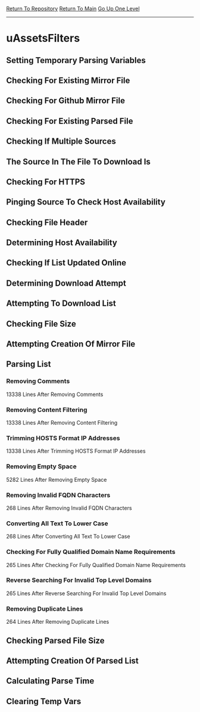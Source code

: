 [Return To Repository](https://github.com/deathbybandaid/piholeparser/)
[Return To Main](https://github.com/deathbybandaid/piholeparser/blob/master/RecentRunLogs/Mainlog.md)
[Go Up One Level](https://github.com/deathbybandaid/piholeparser/blob/master/RecentRunLogs/TopLevelScripts/30-Processing-External-Blacklists.md)
____________________________________
# uAssetsFilters
## Setting Temporary Parsing Variables
## Checking For Existing Mirror File
## Checking For Github Mirror File
## Checking For Existing Parsed File
## Checking If Multiple Sources
## The Source In The File To Download Is
## Checking For HTTPS
## Pinging Source To Check Host Availability
## Checking File Header
## Determining Host Availability
## Checking If List Updated Online
## Determining Download Attempt
## Attempting To Download List
## Checking File Size
## Attempting Creation Of Mirror File
## Parsing List
### Removing Comments
13338 Lines After Removing Comments
### Removing Content Filtering
13338 Lines After Removing Content Filtering
### Trimming HOSTS Format IP Addresses
13338 Lines After Trimming HOSTS Format IP Addresses
### Removing Empty Space
5282 Lines After Removing Empty Space
### Removing Invalid FQDN Characters
268 Lines After Removing Invalid FQDN Characters
### Converting All Text To Lower Case
268 Lines After Converting All Text To Lower Case
### Checking For Fully Qualified Domain Name Requirements
265 Lines After Checking For Fully Qualified Domain Name Requirements
### Reverse Searching For Invalid Top Level Domains
265 Lines After Reverse Searching For Invalid Top Level Domains
### Removing Duplicate Lines
264 Lines After Removing Duplicate Lines
## Checking Parsed File Size
## Attempting Creation Of Parsed List
## Calculating Parse Time
## Clearing Temp Vars
